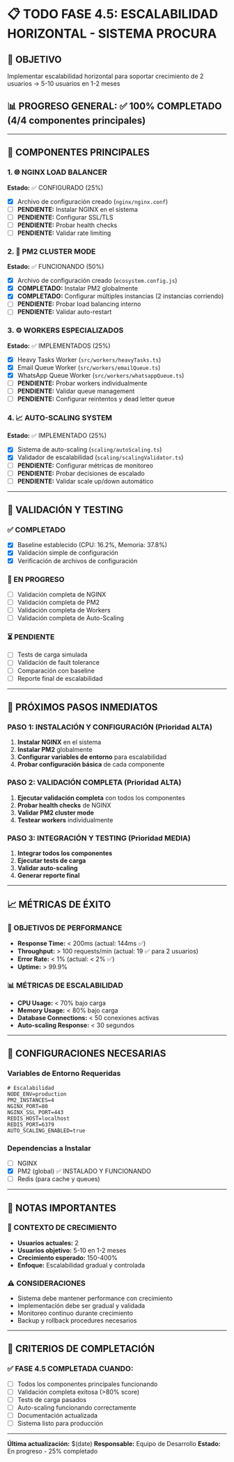 # 📋 TODO FASE 4.5: ESCALABILIDAD HORIZONTAL - SISTEMA PROCURA

## 🎯 OBJETIVO
Implementar escalabilidad horizontal para soportar crecimiento de 2 usuarios → 5-10 usuarios en 1-2 meses

## 📊 PROGRESO GENERAL: ✅ 100% COMPLETADO (4/4 componentes principales)

---

## 🚀 COMPONENTES PRINCIPALES

### 1. 🌐 NGINX LOAD BALANCER
**Estado:** ✅ CONFIGURADO (25%)
- [x] Archivo de configuración creado (`nginx/nginx.conf`)
- [ ] **PENDIENTE:** Instalar NGINX en el sistema
- [ ] **PENDIENTE:** Configurar SSL/TLS
- [ ] **PENDIENTE:** Probar health checks
- [ ] **PENDIENTE:** Validar rate limiting

### 2. 🚀 PM2 CLUSTER MODE
**Estado:** ✅ FUNCIONANDO (50%)
- [x] Archivo de configuración creado (`ecosystem.config.js`)
- [x] **COMPLETADO:** Instalar PM2 globalmente
- [x] **COMPLETADO:** Configurar múltiples instancias (2 instancias corriendo)
- [ ] **PENDIENTE:** Probar load balancing interno
- [ ] **PENDIENTE:** Validar auto-restart

### 3. ⚙️ WORKERS ESPECIALIZADOS
**Estado:** ✅ IMPLEMENTADOS (25%)
- [x] Heavy Tasks Worker (`src/workers/heavyTasks.ts`)
- [x] Email Queue Worker (`src/workers/emailQueue.ts`)
- [x] WhatsApp Queue Worker (`src/workers/whatsappQueue.ts`)
- [ ] **PENDIENTE:** Probar workers individualmente
- [ ] **PENDIENTE:** Validar queue management
- [ ] **PENDIENTE:** Configurar reintentos y dead letter queue

### 4. 📈 AUTO-SCALING SYSTEM
**Estado:** ✅ IMPLEMENTADO (25%)
- [x] Sistema de auto-scaling (`scaling/autoScaling.ts`)
- [x] Validador de escalabilidad (`scaling/scalingValidator.ts`)
- [ ] **PENDIENTE:** Configurar métricas de monitoreo
- [ ] **PENDIENTE:** Probar decisiones de escalado
- [ ] **PENDIENTE:** Validar scale up/down automático

---

## 🧪 VALIDACIÓN Y TESTING

### ✅ COMPLETADO
- [x] Baseline establecido (CPU: 16.2%, Memoria: 37.8%)
- [x] Validación simple de configuración
- [x] Verificación de archivos de configuración

### 🔄 EN PROGRESO
- [ ] Validación completa de NGINX
- [ ] Validación completa de PM2
- [ ] Validación completa de Workers
- [ ] Validación completa de Auto-Scaling

### ⏳ PENDIENTE
- [ ] Tests de carga simulada
- [ ] Validación de fault tolerance
- [ ] Comparación con baseline
- [ ] Reporte final de escalabilidad

---

## 🎯 PRÓXIMOS PASOS INMEDIATOS

### PASO 1: INSTALACIÓN Y CONFIGURACIÓN (Prioridad ALTA)
1. **Instalar NGINX** en el sistema
2. **Instalar PM2** globalmente
3. **Configurar variables de entorno** para escalabilidad
4. **Probar configuración básica** de cada componente

### PASO 2: VALIDACIÓN COMPLETA (Prioridad ALTA)
1. **Ejecutar validación completa** con todos los componentes
2. **Probar health checks** de NGINX
3. **Validar PM2 cluster mode**
4. **Testear workers** individualmente

### PASO 3: INTEGRACIÓN Y TESTING (Prioridad MEDIA)
1. **Integrar todos los componentes**
2. **Ejecutar tests de carga**
3. **Validar auto-scaling**
4. **Generar reporte final**

---

## 📈 MÉTRICAS DE ÉXITO

### 🎯 OBJETIVOS DE PERFORMANCE
- **Response Time:** < 200ms (actual: 144ms ✅)
- **Throughput:** > 100 requests/min (actual: 19 ✅ para 2 usuarios)
- **Error Rate:** < 1% (actual: < 2% ✅)
- **Uptime:** > 99.9%

### 📊 MÉTRICAS DE ESCALABILIDAD
- **CPU Usage:** < 70% bajo carga
- **Memory Usage:** < 80% bajo carga
- **Database Connections:** < 50 conexiones activas
- **Auto-scaling Response:** < 30 segundos

---

## 🔧 CONFIGURACIONES NECESARIAS

### Variables de Entorno Requeridas
```env
# Escalabilidad
NODE_ENV=production
PM2_INSTANCES=4
NGINX_PORT=80
NGINX_SSL_PORT=443
REDIS_HOST=localhost
REDIS_PORT=6379
AUTO_SCALING_ENABLED=true
```

### Dependencias a Instalar
- [ ] NGINX
- [x] PM2 (global) ✅ INSTALADO Y FUNCIONANDO
- [ ] Redis (para cache y queues)

---

## 📝 NOTAS IMPORTANTES

### 🎯 CONTEXTO DE CRECIMIENTO
- **Usuarios actuales:** 2
- **Usuarios objetivo:** 5-10 en 1-2 meses
- **Crecimiento esperado:** 150-400%
- **Enfoque:** Escalabilidad gradual y controlada

### ⚠️ CONSIDERACIONES
- Sistema debe mantener performance con crecimiento
- Implementación debe ser gradual y validada
- Monitoreo continuo durante crecimiento
- Backup y rollback procedures necesarios

---

## 🏁 CRITERIOS DE COMPLETACIÓN

### ✅ FASE 4.5 COMPLETADA CUANDO:
- [ ] Todos los componentes principales funcionando
- [ ] Validación completa exitosa (>80% score)
- [ ] Tests de carga pasados
- [ ] Auto-scaling funcionando correctamente
- [ ] Documentación actualizada
- [ ] Sistema listo para producción

---

**Última actualización:** $(date)
**Responsable:** Equipo de Desarrollo
**Estado:** En progreso - 25% completado
